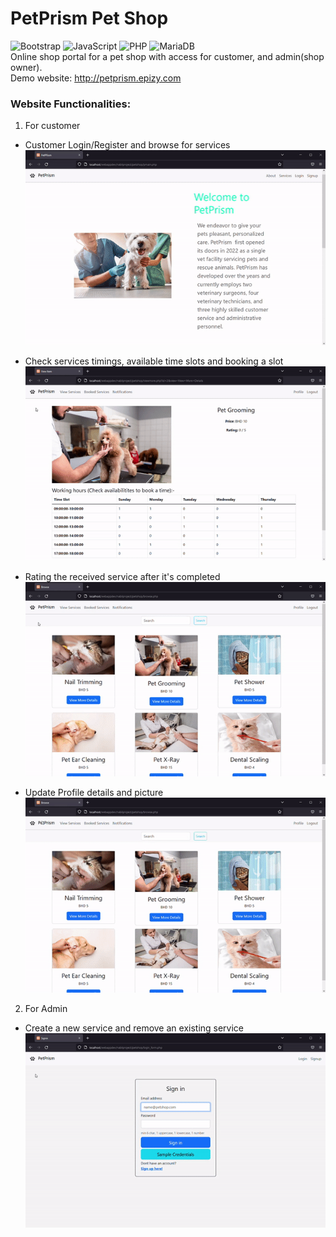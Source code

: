 # PetPrism Pet Shop 
![Bootstrap](https://img.shields.io/badge/bootstrap-%23563D7C.svg?style=for-the-badge&logo=bootstrap&logoColor=white)
![JavaScript](https://img.shields.io/badge/javascript-%23323330.svg?style=for-the-badge&logo=javascript&logoColor=%23F7DF1E)
![PHP](https://img.shields.io/badge/php-%23777BB4.svg?style=for-the-badge&logo=php&logoColor=white)
![MariaDB](https://img.shields.io/badge/MariaDB-003545?style=for-the-badge&logo=mariadb&logoColor=white)  
Online shop portal for a pet shop with access for customer, and admin(shop owner).  
Demo website: http://petprism.epizy.com  

### Website Functionalities:
1. For customer  
- Customer Login/Register and browse for services  
![Login/Register and browse for services GIF](./customer_signup_browsing.gif)  

- Check services timings, available time slots and booking a slot  
![Check services timings and available time slots GIF](./checking_out_different_time_slots_on_different_days_and_booking_a_slot.gif)  

- Rating the received service after it's completed  
![rating a completed service GIF](./rating_service.gif)  

- Update Profile details and picture  
![Update Profile details and picture GIF](./customer_profile_details.gif)  


2. For Admin
- Create a new service and remove an existing service  
![create service and remove service GIF](./creating_removing_Service.gif)  
